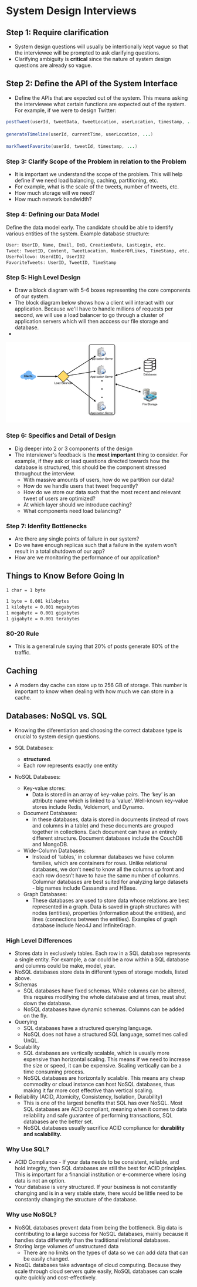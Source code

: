 # System Design Interviews

## Step 1: Require clarification

* System design questions will usually be intentionally kept vague so that the interviewee will be prompted to ask clarifying questions.
* Clarifying ambiguity is **critical** since the nature of system design questions are already so vague.

## Step 2: Define the API of the System Interface

* Define the APIs that are expected out of the system. This means asking the interviewee what certain functions are expected out of the system. For example, if we were to design Twitter:
```java
postTweet(userId, tweetData, tweetLocation, userLocation, timestamp, ...)

generateTimeline(userId, currentTime, userLocation, ...)

markTweetFavorite(userId, tweetId, timestamp, ...)
```

### Step 3: Clarify Scope of the Problem in relation to the Problem

* It is important we understand the scope of the problem. This will help define if we need load balancing, caching, partitioning, etc.
* For example, what is the scale of the tweets, number of tweets, etc.
* How much storage will we need?
* How much network bandwidth?

### Step 4: Defining our Data Model

Define the data model early. The candidate should be able to identify various entities of the system. Example database structure:
```
User: UserID, Name, Email, DoB, CreationData, LastLogin, etc.
Tweet: TweetID, Content, TweetLocation, NumberOfLikes, TimeStamp, etc.
UserFollowo: UserdID1, UserID2
FavoriteTweets: UserID, TweetID, TimeStamp
```

### Step 5: High Level Design

* Draw a block diagram with 5-6 boxes representing the core components of our system.
* The block diagram below shows how a client will interact with our application. Because we'll have to handle millions of requests per second, we will use a load balancer to go through a cluster of application servers which will then acccess our file storage and database.
* 

![](/assets/system-design-intro.png)

### Step 6: Specifics and Detail of Design

* Dig deeper into 2 or 3 components of the design
* The interviewer's feedback is the **most important** thing to consider. For example, if they ask or lead questions directed towards how the database is structured, this should be the component stressed throughout the interview.
    * With massive amounts of users, how do we partition our data?
    * How do we handle users that tweet frequently?
    * How do we store our data such that the most recent and relevant tweet of users are optimized?
    * At which layer should we introduce caching?
    * What components need load balancing?

### Step 7: Idenfity Bottlenecks

* Are there any single points of failure in our system?
* Do we have enough replicas such that a failure in the system won't result in a total shutdown of our app?
* How are we monitoring the performance of our application?

## Things to Know Before Going In
```
1 char = 1 byte
```
```
1 byte = 0.001 kilobytes
1 kilobyte = 0.001 megabytes
1 megabyte = 0.001 gigabytes
1 gigabyte = 0.001 terabytes
```

### 80-20 Rule
* This is a general rule saying that 20% of posts generate 80% of the traffic.

## Caching

* A modern day cache can store up to 256 GB of storage. This number is important to know when dealing with how much we can store in a cache.

## Databases: NoSQL vs. SQL

* Knowing the diferentiation and choosing the correct database type is crucial to system design questions.

* SQL Databases:
    * **structured**.
    * Each row represents exactly one entity
* NoSQL Databases:
    * Key-value stores:
        * Data is stored in an array of key-value pairs. The ‘key’ is an attribute name which is linked to a ‘value’. Well-known key-value stores include Redis, Voldemort, and Dynamo.
    * Document Databases:
        * In these databases, data is stored in documents (instead of rows and columns in a table) and these documents are grouped together in collections. Each document can have an entirely different structure. Document databases include the CouchDB and MongoDB.
    * Wide-Column Databases: 
        * Instead of ‘tables,’ in columnar databases we have column families, which are containers for rows. Unlike relational databases, we don’t need to know all the columns up front and each row doesn’t have to have the same number of columns. Columnar databases are best suited for analyzing large datasets - big names include Cassandra and HBase.
    * Graph Databases: 
        * These databases are used to store data whose relations are best represented in a graph. Data is saved in graph structures with nodes (entities), properties (information about the entities), and lines (connections between the entities). Examples of graph database include Neo4J and InfiniteGraph.

### High Level Differences

* Stores data in exclusively tables. Each row in a SQL database represents a single entity. For example, a car could be a row within a SQL database and columns could be make, model, year.
* NoSQL databases store data in different types of storage models, listed above.
* Schemas
    * SQL databases have fixed schemas. While columns can be altered, this requires modifying the whole database and at times, must shut down the database.
    * NoSQL databases have dynamic schemas. Columns can be added on the fly.
* Querying
    * SQL databases have a structured querying language.
    * NoSQL does not have a structured SQL language, sometimes called UnQL.
* Scalability
    * SQL databases are vertically scalable, which is usually more expensive than horizontal scaling. This means if we need to increase the size or speed, it can be expensive. Scaling vertically can be a time consuming process.
    * NoSQL databases are horizontally scalable. This means any cheap commodity or cloud instance can host NoSQL databases, thus making it far more cost effective than vertical scaling. 
* Reliability (ACID, Atomicity, Consistency, Isolation, Durability)
    * This is one of the largest benefits that SQL has over NoSQL. Most SQL databases are ACID compliant, meaning when it comes to data reliability and safe guarantee of performing transactions, SQL databases are the better set.
    * NoSQL databases usually sacrifice ACID compliance for **durability and scalability.**

### Why Use SQL?

* ACID Compliance - If your data needs to be consistent, reliable, and hold integrity, then SQL databases are still the best for ACID principles. This is important for a financial institution or e-commerce where losing data is not an option.
* Your database is very structured. If your business is not constantly changing and is in a very stable state, there would be little need to be constantly changing the structure of the database.

### Why use NoSQL?

* NoSQL databases prevent data from being the bottleneck. Big data is contributing to a large success for NoSQL databases, mainly because it handles data differently than the traditional relational databases.
* Storing large volumes of unstructured data
    * There are no limits on the types of data so we can add data that can be easily changed. 
* NosQL databases take advantage of cloud computing. Because they scale through cloud servers quite easily, NoSQL databases can scale quite quickly and cost-effectively.

